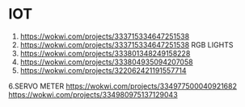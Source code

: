 # IOT
1.  https://wokwi.com/projects/333715334647251538
2.  https://wokwi.com/projects/333715334647251538
RGB LIGHTS
3.  https://wokwi.com/projects/333801348249158228
4.  https://wokwi.com/projects/333804935094207058
5.  https://wokwi.com/projects/322062421191557714

6.SERVO METER
https://wokwi.com/projects/334977500040921682
https://wokwi.com/projects/334980975137129043


